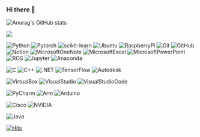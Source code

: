 ### Hi there 👋

<!-- Github stats -->
![Anurag's GitHub stats](https://github-readme-stats.vercel.app/api?username=devappendCBangJ&show_icons=true&theme=github_dark)

<!-- 기술 스택 -->
<img src="https://img.shields.io/badge/Android-3DDC84?style=flat-square&logo=Android&logoColor=white"/>

![Python](https://img.shields.io/badge/Python-3776AB.svg?&style=for-the-badge&logo=Python&logoColor=white)
![Pytorch](https://img.shields.io/badge/Pytorch-EE4C2C.svg?&style=for-the-badge&logo=Pytorch&logoColor=white)
![scikit-learn](https://img.shields.io/badge/scikit_learn-F7931E.svg?&style=for-the-badge&logo=scikit-learn&logoColor=white)
![Ubuntu](https://img.shields.io/badge/Ubuntu-E95420.svg?&style=for-the-badge&logo=Ubuntu&logoColor=white)
![RaspberryPi](https://img.shields.io/badge/RaspberryPi-A22846.svg?&style=for-the-badge&logo=RaspberryPi&logoColor=white)
![Git](https://img.shields.io/badge/Git-F05032.svg?&style=for-the-badge&logo=Git&logoColor=white)
![GitHub](https://img.shields.io/badge/GitHub-181717.svg?&style=for-the-badge&logo=GitHub&logoColor=white)
![Notion](https://img.shields.io/badge/Notion-000000.svg?&style=for-the-badge&logo=Notion&logoColor=white)
![MicrosoftOneNote](https://img.shields.io/badge/OneNote-7719AA.svg?&style=for-the-badge&logo=MicrosoftOneNote&logoColor=white)
![MicrosoftExcel](https://img.shields.io/badge/Excel-217346.svg?&style=for-the-badge&logo=MicrosoftExcel&logoColor=white)
![MicrosoftPowerPoint](https://img.shields.io/badge/PowerPoint-B7472A.svg?&style=for-the-badge&logo=MicrosoftPowerPoint&logoColor=white)
![ROS](https://img.shields.io/badge/ROS-22314E.svg?&style=for-the-badge&logo=ROS&logoColor=white)
![Jupyter](https://img.shields.io/badge/JupyterNotebook-F37626.svg?&style=for-the-badge&logo=Jupyter&logoColor=white)
![Anaconda](https://img.shields.io/badge/Anaconda-44A833.svg?&style=for-the-badge&logo=Anaconda&logoColor=white)

![C](https://img.shields.io/badge/C_Language-A8B9CC.svg?&style=for-the-badge&logo=C&logoColor=white)
![C++](https://img.shields.io/badge/C++-00599C.svg?&style=for-the-badge&logo=C++&logoColor=white)
![.NET](https://img.shields.io/badge/.NET-512BD4.svg?&style=for-the-badge&logo=.NET&logoColor=white)
![TensorFlow](https://img.shields.io/badge/TensorFlow-FF6F00.svg?&style=for-the-badge&logo=TensorFlow&logoColor=white)
![Autodesk](https://img.shields.io/badge/Autodesk-000000.svg?&style=for-the-badge&logo=Autodesk&logoColor=white)

![VirtualBox](https://img.shields.io/badge/VirtualBox-183A61.svg?&style=for-the-badge&logo=VirtualBox&logoColor=white)
![VisualStudio](https://img.shields.io/badge/Visual_Studio-5C2D91.svg?&style=for-the-badge&logo=VisualStudio&logoColor=white)
![VisualStudioCode](https://img.shields.io/badge/Visual_Studio_Code-007ACC.svg?&style=for-the-badge&logo=VisualStudioCode&logoColor=white)

![PyCharm](https://img.shields.io/badge/PyCharm-000000.svg?&style=for-the-badge&logo=PyCharm&logoColor=white)
![Arm](https://img.shields.io/badge/Arm-0091BD.svg?&style=for-the-badge&logo=Arm&logoColor=white)
![Arduino](https://img.shields.io/badge/Arduino-00979D.svg?&style=for-the-badge&logo=Arduino&logoColor=white)

![Cisco](https://img.shields.io/badge/Cisco-1BA0D7.svg?&style=for-the-badge&logo=Cisco&logoColor=white)
![NVIDIA](https://img.shields.io/badge/NVIDIA-76B900.svg?&style=for-the-badge&logo=NVIDIA&logoColor=white)

![Java](https://img.shields.io/badge/Java-007396.svg?&style=for-the-badge&logo=Java&logoColor=white)

<!-- 방문자 수 -->
[![Hits](https://hits.seeyoufarm.com/api/count/incr/badge.svg?url=https%3A%2F%2Fgithub.com%2FdevappendCBangJ&count_bg=%237F7F7F&title_bg=%23132F57&icon=baidu.svg&icon_color=%23E7E7E7&title=hits&edge_flat=false)](https://hits.seeyoufarm.com)

<!--
**devappendCBangJ/devappendCBangJ** is a ✨ _special_ ✨ repository because its `README.md` (this file) appears on your GitHub profile.



Here are some ideas to get you started:

- 🔭 I’m currently working on ...
- 🌱 I’m currently learning ...
- 👯 I’m looking to collaborate on ...
- 🤔 I’m looking for help with ...
- 💬 Ask me about ...
- 📫 How to reach me: ...
- 😄 Pronouns: ...
- ⚡ Fun fact: ...
-->
